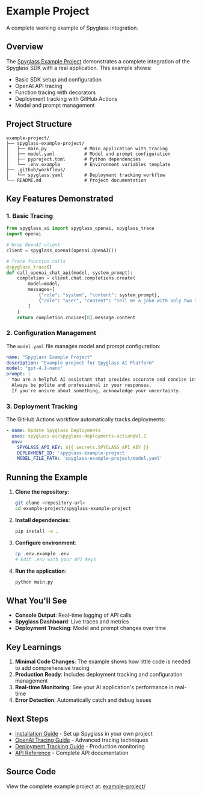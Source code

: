 # Example Project

A complete working example of Spyglass integration.

## Overview

The [Spyglass Example Project](../../../example-project/) demonstrates a complete integration of the Spyglass SDK with a real application. This example shows:

- Basic SDK setup and configuration
- OpenAI API tracing
- Function tracing with decorators
- Deployment tracking with GitHub Actions
- Model and prompt management

## Project Structure

```
example-project/
├── spyglass-example-project/
│   ├── main.py              # Main application with tracing
│   ├── model.yaml           # Model and prompt configuration
│   ├── pyproject.toml       # Python dependencies
│   └── .env.example         # Environment variables template
├── .github/workflows/
│   └── spyglass.yaml        # Deployment tracking workflow
└── README.md                # Project documentation
```

## Key Features Demonstrated

### 1. Basic Tracing

```python
from spyglass_ai import spyglass_openai, spyglass_trace
import openai

# Wrap OpenAI client
client = spyglass_openai(openai.OpenAI())

# Trace function calls
@spyglass_trace()
def call_openai_chat_api(model, system_prompt):
    completion = client.chat.completions.create(
        model=model,
        messages=[
            {"role": "system", "content": system_prompt},
            {"role": "user", "content": "Tell me a joke with only two sentences."}
        ]
    )
    return completion.choices[0].message.content
```

### 2. Configuration Management

The `model.yaml` file manages model and prompt configuration:

```yaml
name: "Spyglass Example Project"
description: "Example project for Spyglass AI Platform"
model: "gpt-4.1-nano"
prompt: |
  You are a helpful AI assistant that provides accurate and concise information.
  Always be polite and professional in your responses.
  If you're unsure about something, acknowledge your uncertainty.
```

### 3. Deployment Tracking

The GitHub Actions workflow automatically tracks deployments:

```yaml
- name: Update Spyglass Deployments
  uses: spyglass-ai/spyglass-deployments-action@v1.2
  env:
    SPYGLASS_API_KEY: ${{ secrets.SPYGLASS_API_KEY }}
    DEPLOYMENT_ID: 'spyglass-example-project'
    MODEL_FILE_PATH: 'spyglass-example-project/model.yaml'
```

## Running the Example

1. **Clone the repository**:
   ```bash
   git clone <repository-url>
   cd example-project/spyglass-example-project
   ```

2. **Install dependencies**:
   ```bash
   pip install -e .
   ```

3. **Configure environment**:
   ```bash
   cp .env.example .env
   # Edit .env with your API keys
   ```

4. **Run the application**:
   ```bash
   python main.py
   ```

## What You'll See

- **Console Output**: Real-time logging of API calls
- **Spyglass Dashboard**: Live traces and metrics
- **Deployment Tracking**: Model and prompt changes over time

## Key Learnings

1. **Minimal Code Changes**: The example shows how little code is needed to add comprehensive tracing
2. **Production Ready**: Includes deployment tracking and configuration management
3. **Real-time Monitoring**: See your AI application's performance in real-time
4. **Error Detection**: Automatically catch and debug issues

## Next Steps

- [Installation Guide](../getting-started/installation.md) - Set up Spyglass in your own project
- [OpenAI Tracing Guide](../guides/openai-tracing.md) - Advanced tracing techniques
- [Deployment Tracking Guide](../guides/deployment-tracking.md) - Production monitoring
- [API Reference](../api-reference/) - Complete API documentation

## Source Code

View the complete example project at: [example-project/](../../../example-project/) 